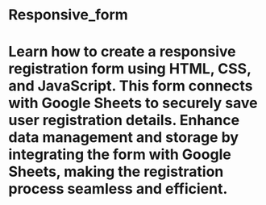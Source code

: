 # Responsive_form
# Learn how to create a responsive registration form using HTML, CSS, and JavaScript. This form connects with Google Sheets to securely save user registration details. Enhance data management and storage by integrating the form with Google Sheets, making the registration process seamless and efficient.
